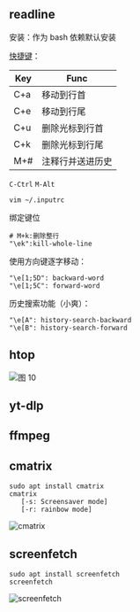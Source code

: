 ## readline

安装：作为 bash 依赖默认安装

[快捷键](https://catonmat.net/ftp/readline-emacs-editing-mode-cheat-sheet.pdf)：

   | Key | Func             |
   | --- | ---------------- |
   | C+a | 移动到行首       |
   | C+e | 移动到行尾       |
   | C+u | 删除光标到行首   |
   | C+k | 删除光标到行尾     |
   | M+# | 注释行并送进历史 |

`C-Ctrl`
`M-Alt`

```shell
vim ~/.inputrc
```

绑定键位

```shell
# M+k:删除整行
"\ek":kill-whole-line
```

使用方向键逐字移动：

```shell
"\e[1;5D": backward-word
"\e[1;5C": forward-word
```

历史搜索功能（小爽）：

```shell
"\e[A": history-search-backward
"\e[B": history-search-forward
```

## htop

![图 10](https://cdn.jsdelivr.net/gh/Z-404/imageHost@main/2023/01/MI_20230107_1673026748930.png)  

## yt-dlp

## ffmpeg

## cmatrix

```shell
sudo apt install cmatrix
cmatrix 
   [-s: Screensaver mode] 
   [-r: rainbow mode]
```

![cmatrix](https://cdn.jsdelivr.net/gh/Z-404/imageHost@main/2023/01/MI_20230105_1672929679268.png)  
             
## screenfetch

```shell
sudo apt install screenfetch
screenfetch
```

![screenfetch](https://cdn.jsdelivr.net/gh/Z-404/imageHost@main/2023/01/MI_20230105_1672928966201.png)  




